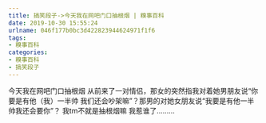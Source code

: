 ```yaml
---
title: 搞笑段子->今天我在网吧门口抽根烟 | 糗事百科
date: 2019-10-30 15:55:24
urlname: 046f177b0bc3d422823944624971f1f6
tags: 
- 糗事百科
categories:
- 糗事百科
- 搞笑段子
---
```

今天我在网吧门口抽根烟 从前来了一对情侣，那女的突然指我对着她男朋友说“你要是有他（我）一半帅 我们还会吵架嘛”？那男的对她女朋友说“我要是有他一半帅我还会要你”？ 我tm不就是抽根烟嘛 我惹谁了………


